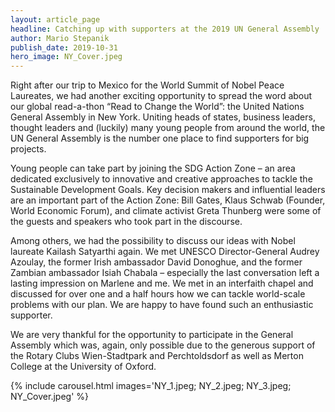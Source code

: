 ```yaml
---
layout: article_page
headline: Catching up with supporters at the 2019 UN General Assembly
author: Mario Stepanik
publish_date: 2019-10-31
hero_image: NY_Cover.jpeg
---
```



Right after our trip to Mexico for the World Summit of Nobel Peace Laureates, we had another exciting opportunity to spread the word about our global read-a-thon “Read to Change the World”: the United Nations General Assembly in New York. Uniting heads of states, business leaders, thought leaders and (luckily) many young people from around the world, the UN General Assembly is the number one place to find supporters for big projects.

Young people can take part by joining the SDG Action Zone – an area dedicated exclusively to innovative and creative approaches to tackle the Sustainable Development Goals. Key decision makers and influential leaders are an important part of the Action Zone: Bill Gates, Klaus Schwab (Founder, World Economic Forum), and climate activist Greta Thunberg were some of the guests and speakers who took part in the discourse. 

Among others, we had the possibility to discuss our ideas with Nobel laureate Kailash Satyarthi again. We met UNESCO Director-General Audrey Azoulay, the former Irish ambassador David Donoghue, and the former Zambian ambassador Isiah Chabala – especially the last conversation left a lasting impression on Marlene and me. We met in an interfaith chapel and discussed for over one and a half hours how we can tackle world-scale problems with our plan. We are happy to have found such an enthusiastic supporter.

We are very thankful for the opportunity to participate in the General Assembly which was, again, only possible due to the generous support of the Rotary Clubs Wien-Stadtpark and Perchtoldsdorf as well as Merton College at the University of Oxford.

{% include carousel.html images='NY_1.jpeg; NY_2.jpeg; NY_3.jpeg; NY_Cover.jpeg' %}